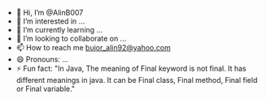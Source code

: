 - 👋 Hi, I’m @AlinB007
- 👀 I’m interested in ...
- 🌱 I’m currently learning ...
- 💞️ I’m looking to collaborate on ...
- 📫 How to reach me bujor_alin92@yahoo.com
- 😄 Pronouns: ...
- ⚡ Fun fact: "In Java, The meaning of Final keyword is not final. It has different meanings in java. It can be Final class, Final method, Final field or Final variable."

<!---
AlinB007/AlinB007 is a ✨ special ✨ repository because its `README.md` (this file) appears on your GitHub profile.
You can click the Preview link to take a look at your changes.
--->
